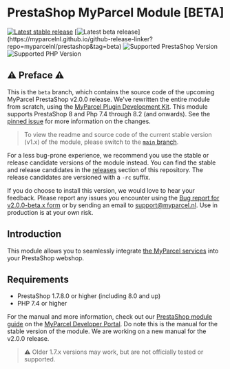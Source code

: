 # PrestaShop MyParcel Module [BETA]

[![Latest stable release](https://img.shields.io/github/v/release/myparcelnl/prestashop?labelColor=white&label=Latest%20release)](https://github.com/myparcelnl/prestashop/releases/latest)
[![Latest beta release](https://img.shields.io/github/v/release/myparcelnl/prestashop?filter=*-beta.*)](https://myparcelnl.github.io/github-release-linker?repo=myparcelnl/prestashop&tag=beta)
![Supported PrestaShop Version](https://img.shields.io/badge/Prestashop-%3E%3D1.7.8.0-gray?labelColor=DF0067&logo=prestashop)
![Supported PHP Version](https://img.shields.io/badge/PHP-%3E=7.4-B0B3D6?labelColor=white&logo=php)

## ⚠️ Preface️ ⚠️

This is the `beta` branch, which contains the source code of the upcoming MyParcel PrestaShop v2.0.0 release. We've rewritten the entire module from scratch, using the [MyParcel Plugin Development Kit]. This module supports PrestaShop 8 and Php 7.4 through 8.2 (and onwards). See the [pinned issue] for more information on the changes.

> To view the readme and source code of the current stable version (v1.x) of the module, please switch to the [`main` branch](https://github.com/myparcelnl/prestashop/tree/main).

For a less bug-prone experience, we recommend you use the stable or release candidate versions of the module instead. You can find the stable and release candidates in the [releases] section of this repository. The release candidates are versioned with a `-rc` suffix.

If you do choose to install this version, we would love to hear your feedback. Please report any issues you encounter using the [Bug report for v2.0.0-beta.x form] or by sending an email to [support@myparcel.nl]. Use in production is at your own risk.

## Introduction

This module allows you to seamlessly integrate [the MyParcel services] into your PrestaShop webshop.

## Requirements

- PrestaShop 1.7.8.0 or higher (including 8.0 and up)
- PHP 7.4 or higher

For the manual and more information, check out our [PrestaShop module guide] on the [MyParcel Developer Portal]. Do note this is the manual for the stable version of the module. We are working on a new manual for the v2.0.0 release.

> :warning: Older 1.7.x versions may work, but are not officially tested or supported.

[Bug report for v2.0.0-beta.x form]: https://github.com/myparcelnl/prestashop/issues/new?labels=pdk&template=ZZ-BUG-REPORT-v2.yml
[MyParcel Developer Portal]: https://developer.myparcel.nl
[MyParcel Plugin Development Kit]: https://developer.myparcel.nl/documentation/52.pdk/
[PrestaShop module guide]: https://developer.myparcel.nl/nl/documentatie/11.prestashop.html
[pinned issue]: https://github.com/myparcelnl/prestashop/issues/226
[releases]: https://github.com/myparcelnl/prestashop/releases
[support@myparcel.nl]: mailto:support@myparcel.nl
[the MyParcel services]: https://www.myparcel.nl/en/
